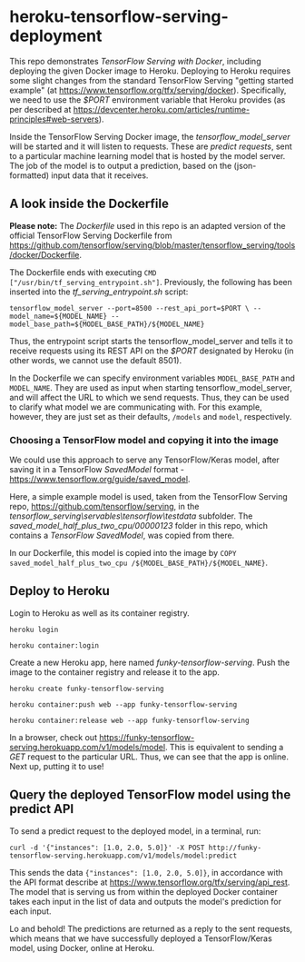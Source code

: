 # heroku-tensorflow-serving-deployment

This repo demonstrates *TensorFlow Serving with Docker*, including deploying the given Docker image to Heroku. Deploying to Heroku requires some slight changes from the standard TensorFlow Serving "getting started example" (at https://www.tensorflow.org/tfx/serving/docker). Specifically, we need to use the *$PORT* environment variable that Heroku provides (as per described at https://devcenter.heroku.com/articles/runtime-principles#web-servers). 

Inside the TensorFlow Serving Docker image, the *tensorflow_model_server* will be started and it will listen to requests. These are *predict requests*, sent to a particular machine learning model that is hosted by the model server. The job of the model is to output a prediction, based on the (json-formatted) input data that it receives. 


## A look inside the Dockerfile

**Please note:** The *Dockerfile* used in this repo is an adapted version of the official TensorFlow Serving Dockerfile from https://github.com/tensorflow/serving/blob/master/tensorflow_serving/tools/docker/Dockerfile. 

The Dockerfile ends with executing `CMD ["/usr/bin/tf_serving_entrypoint.sh"]`. Previously, the following has been inserted into the *tf_serving_entrypoint.sh* script:

`tensorflow_model_server --port=8500 --rest_api_port=$PORT \
--model_name=${MODEL_NAME} --model_base_path=${MODEL_BASE_PATH}/${MODEL_NAME}`

Thus, the entrypoint script starts the tensorflow_model_server and tells it to receive requests using its REST API on the *$PORT* designated by Heroku (in other words, we cannot use the default 8501). 

In the Dockerfile we can specify environment variables `MODEL_BASE_PATH` and `MODEL_NAME`. They are used as input when starting tensorflow_model_server, and will affect the URL to which we send requests. Thus, they can be used to clarify what model we are communicating with. For this example, however, they are just set as their defaults, `/models` and `model`, respectively. 


### Choosing a TensorFlow model and copying it into the image

We could use this approach to serve any TensorFlow/Keras model, after saving it in a TensorFlow *SavedModel* format - https://www.tensorflow.org/guide/saved_model.

Here, a simple example model is used, taken from the TensorFlow Serving repo, https://github.com/tensorflow/serving, in the *tensorflow_serving\servables\tensorflow\testdata* subfolder. The *saved_model_half_plus_two_cpu/00000123* folder in this repo, which contains a *TensorFlow SavedModel*, was copied from there.

In our Dockerfile, this model is copied into the image by `COPY saved_model_half_plus_two_cpu /${MODEL_BASE_PATH}/${MODEL_NAME}`.


## Deploy to Heroku

Login to Heroku as well as its container registry.

`heroku login`

`heroku container:login`

Create a new Heroku app, here named *funky-tensorflow-serving*. Push the image to the container registry and release it to the app.

`heroku create funky-tensorflow-serving`

`heroku container:push web --app funky-tensorflow-serving`

`heroku container:release web --app funky-tensorflow-serving`

In a browser, check out https://funky-tensorflow-serving.herokuapp.com/v1/models/model. This is equivalent to sending a *GET* request to the particular URL. Thus, we can see that the app is online. Next up, putting it to use!


## Query the deployed TensorFlow model using the predict API

To send a predict request to the deployed model, in a terminal, run:

`curl -d '{"instances": [1.0, 2.0, 5.0]}' -X POST http://funky-tensorflow-serving.herokuapp.com/v1/models/model:predict`

This sends the data `{"instances": [1.0, 2.0, 5.0]}`, in accordance with the API format describe at https://www.tensorflow.org/tfx/serving/api_rest. The model that is serving us from within the deployed Docker container takes each input in the list of data and outputs the model's prediction for each input.

Lo and behold! The predictions are returned as a reply to the sent requests, which means that we have successfully deployed a TensorFlow/Keras model, using Docker, online at Heroku.
